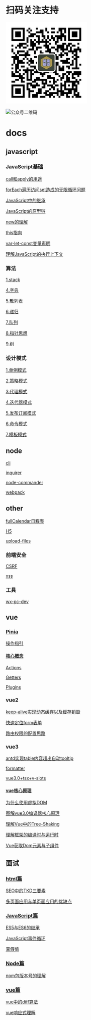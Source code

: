 # 扫码关注支持 

![公众号二维码](./docs/imgs/公众号二维码.jpg) 

![公众号二维码](./docs/imgs/扫码_搜索联合传播样式-标准色版.png)

# docs

## javascript

### JavaScript基础

[call和apply的用途](./docs/javascript/JavaScript基础/call和apply的用途.md)

[forEach遍历访问set造成的无限循环问题](./docs/javascript/JavaScript基础/forEach遍历访问set造成的无限循环问题.md)

[JavaScript中的继承](./docs/javascript/JavaScript基础/JavaScript中的继承.md)

[JavaScript的原型链](./docs/javascript/JavaScript基础/JavaScript的原型链.md)

[new的理解](./docs/javascript/JavaScript基础/new的理解.md)

[this指向](./docs/javascript/JavaScript基础/this指向.md)

[var-let-const变量声明](./docs/javascript/JavaScript基础/var-let-const变量声明.md)

[理解JavaScript的执行上下文](./docs/javascript/JavaScript基础/理解JavaScript的执行上下文.md)

### 算法

[1.stack](./docs/javascript/算法/1.stack/README.md)

[4.字典](./docs/javascript/算法/4.字典/README.md)

[5.散列表](./docs/javascript/算法/5.散列表/README.md)

[6.递归](./docs/javascript/算法/6.递归/README.md)

[7.队列](./docs/javascript/算法/7.队列/README.md)

[8.指针思想](./docs/javascript/算法/8.指针思想/README.md)

[9.树](./docs/javascript/算法/9.树/README.md)

### 设计模式

[1.单例模式](./docs/javascript/设计模式/1.单例模式/README.md)

[2.策略模式](./docs/javascript/设计模式/2.策略模式/README.md)

[3.代理模式](./docs/javascript/设计模式/3.代理模式/README.md)

[4.迭代器模式](./docs/javascript/设计模式/4.迭代器模式/README.md)

[5.发布订阅模式](./docs/javascript/设计模式/5.发布订阅模式/README.md)

[6.命令模式](./docs/javascript/设计模式/6.命令模式/README.md)

[7.模板模式](./docs/javascript/设计模式/7.模板模式/README.md)

## node

[cli](./docs/node/cli/README.md)

[inquirer](./docs/node/inquirer/README.md)

[node-commander](./docs/node/node-commander/README.md)

[webpack](./docs/node/webpack/README.md)

## other

[fullCalendar日程表](./docs/other/fullCalendar日程表/README.md)

[H5](./docs/other/H5.md)

[upload-files](./docs/other/upload-files/README.md)

### 前端安全

[CSRF](./docs/other/前端安全/CSRF/README.md)

[xss](./docs/other/前端安全/xss/README.md)

### 工具

[wx-pc-dev](./docs/other/工具/wx-pc-dev.md)

## vue

### [Pinia](./docs/vue/Pinia/README.md)

[操作指引](./docs/vue/Pinia/操作指引/README.md)

#### [核心概念](./docs/vue/Pinia/核心概念/README.md)

[Actions](./docs/vue/Pinia/核心概念/Actions.md)

[Getters](./docs/vue/Pinia/核心概念/Getters.md)

[Plugins](./docs/vue/Pinia/核心概念/Plugins.md)

### vue2

[keep-alive实现动态缓存以及缓存销毁](./docs/vue/vue2/keep-alive实现动态缓存以及缓存销毁.md)

[快速定位form表单](./docs/vue/vue2/快速定位form表单.md)

[路由权限的配置思路](./docs/vue/vue2/路由权限的配置思路.md)

### vue3

[antd实现table内容超出自动tooltip](./docs/vue/vue3/antd实现table内容超出自动tooltip.md)

[formatter](./docs/vue/vue3/formatter/README.md)

[vue3.0+tsx+v-slots](./docs/vue/vue3/vue3.0+tsx+v-slots.md)

#### [vue核心原理](./docs/vue/vue3/vue核心原理/README.md)

[为什么使用虚拟DOM](./docs/vue/vue3/vue核心原理/为什么使用虚拟DOM.md)

[图解vue3.0编译器核心原理](./docs/vue/vue3/vue核心原理/图解vue3.0编译器核心原理.md)

[理解Vue中的Tree-Shaking](./docs/vue/vue3/vue核心原理/理解Vue中的Tree-Shaking.md)

[理解框架的编译时与运行时](./docs/vue/vue3/vue核心原理/理解框架的编译时与运行时.md)

[Vue获取Dom元素与子组件](./docs/vue/vue3/Vue获取Dom元素与子组件.md)

## 面试

### [html篇](./docs/面试/html篇/README.md)

[SEO中的TKD三要素](./docs/面试/html篇/SEO中的TKD三要素.md)

[多页面应用与单页面应用的优缺点](./docs/面试/html篇/多页面应用与单页面应用的优缺点.md)

### [JavaScript篇](./docs/面试/JavaScript篇/README.md)

[ES5与ES6的继承](./docs/面试/JavaScript篇/ES5与ES6的继承.md)

[JavaScript事件循环](./docs/面试/JavaScript篇/JavaScript事件循环.md)

[真假值](./docs/面试/JavaScript篇/真假值.md)

### [Node篇](./docs/面试/Node篇/README.md)

[npm包版本号的理解](./docs/面试/Node篇/npm包版本号的理解.md)

### [vue篇](./docs/面试/vue篇/README.md)

[vue中的diff算法](./docs/面试/vue篇/vue中的diff算法.md)

[vue响应式理解](./docs/面试/vue篇/vue响应式理解.md)

